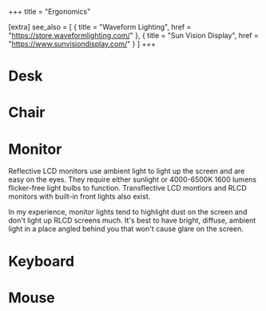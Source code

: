 +++
title = "Ergonomics"

[extra]
see_also = [
    { title = "Waveform Lighting", href = "https://store.waveformlighting.com/" },
    { title = "Sun Vision Display", href = "https://www.sunvisiondisplay.com/" }
]
+++

# Desk

# Chair

# Monitor
Reflective LCD monitors use ambient light to light up the screen and are easy on the eyes. They require either sunlight or 4000-6500K 1600 lumens flicker-free light bulbs to function. Transflective LCD montiors and RLCD monitors with built-in front lights also exist.

In my experience, monitor lights tend to highlight dust on the screen and don't light up RLCD screens much. It's best to have bright, diffuse, ambient light in a place angled behind you that won't cause glare on the screen.  

# Keyboard

# Mouse